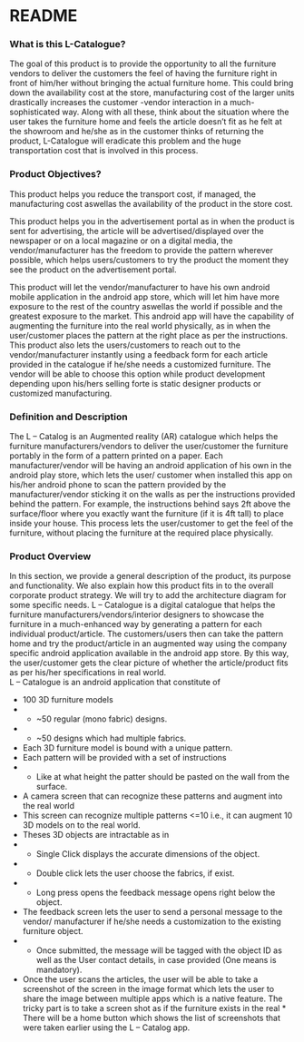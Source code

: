 # README #



### What is this L-Catalogue? ###

The goal of this product is to provide the opportunity to all the furniture vendors to deliver the customers the feel of having the furniture right in front of him/her without bringing the actual furniture home. This could bring down the availability cost at the store, manufacturing cost of the larger units drastically increases the customer -vendor interaction in a much-sophisticated way. Along with all these, think about the situation where the user takes the furniture home and feels the article doesn’t fit as he felt at the showroom and he/she as in the customer thinks of returning the product, L-Catalogue will eradicate this problem and the huge transportation cost that is involved in this process.

### Product Objectives? ###

This product helps you reduce the transport cost, if managed, the manufacturing cost aswellas the availability of the product in the store cost.  

This product helps you in the advertisement portal as in when the product is sent for advertising, the article will be advertised/displayed over the newspaper or on a local magazine or on a digital media, the vendor/manufacturer has the freedom to provide the pattern wherever possible, which helps users/customers to try the product the moment they see the product on the advertisement portal.

This product will let the vendor/manufacturer to have his own android mobile application in the android app store, which will let him have more exposure to the rest of the country aswellas the world if possible and the greatest exposure to the market. This android app will have the capability of augmenting the furniture into the real world physically, as in when the user/customer places the pattern at the right place as per the instructions. 
This product also lets the users/customers to reach out to the vendor/manufacturer instantly using a feedback form for each article provided in the catalogue if he/she needs a customized furniture. The vendor will be able to choose this option while product development depending upon his/hers selling forte is static designer products or customized manufacturing.

### Definition and Description ###

The L – Catalog is an Augmented reality (AR) catalogue which helps the furniture manufacturers/vendors to deliver the user/customer the furniture portably in the form of a pattern printed on a paper. Each manufacturer/vendor will be having an android application of his own in the android play store, which lets the user/ customer when installed this app on his/her android phone to scan the pattern provided by the manufacturer/vendor sticking it on the walls as per the instructions provided behind the pattern. For example, the instructions behind says 2ft above the surface/floor where you exactly want the furniture (if it is 4ft tall) to place inside your house. This process lets the user/customer to get the feel of the furniture, without placing the furniture at the required place physically. 

### Product Overview ###

In this section, we provide a general description of the product, its purpose and functionality. We also explain how this product fits in to the overall corporate product strategy. We will try to add the architecture diagram for some specific needs.
L – Catalogue is a digital catalogue that helps the furniture manufacturers/vendors/interior designers to showcase the furniture in a much-enhanced way by generating a pattern for each individual product/article. The customers/users then can take the pattern home and try the product/article in an augmented way using the company specific android application available in the android app store. By this way, the user/customer gets the clear picture of whether the article/product fits as per his/her specifications in real world.  
L – Catalogue is an android application that constitute of 

* 100 3D furniture models
* * ~50 regular (mono fabric) designs.
* * ~50 designs which had multiple fabrics.
* Each 3D furniture model is bound with a unique pattern.
* Each pattern will be provided with a set of instructions
* * Like at what height the patter should be pasted on the wall from the surface.
* A camera screen that can recognize these patterns and augment into the real world
* This screen can recognize multiple patterns <=10 i.e., it can augment 10 3D models on to the real world.
* Theses 3D objects are intractable as in
* * Single Click displays the accurate dimensions of the object.
* * Double click lets the user choose the fabrics, if exist.
* * Long press opens the feedback message opens right below the object.
* The feedback screen lets the user to send a personal message to the vendor/ manufacturer if he/she needs a customization to the existing furniture object.
* *  Once submitted, the message will be tagged with the object ID as well as the User contact details, in case provided (One means is mandatory).
* Once the user scans the articles, the user will be able to take a screenshot of the screen in the image format which lets the user to share the image between multiple apps which is a native feature. The tricky part is to take a screen shot as if the furniture exists in the real *	There will be a home button which shows the list of screenshots that were taken earlier using the L – Catalog app.